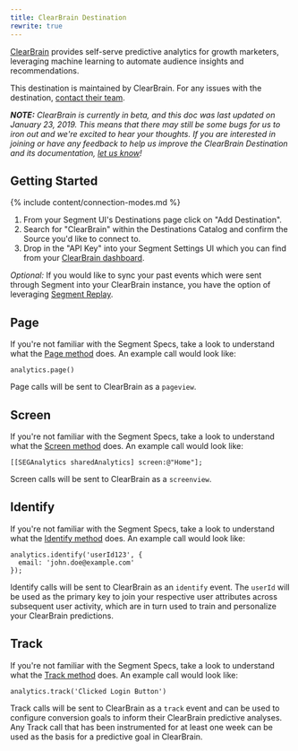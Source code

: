 ```yaml
---
title: ClearBrain Destination
rewrite: true
---
```

[ClearBrain](https://clearbrain.com/?utm_source=segmentio&utm_medium=docs&utm_campaign=partners) provides self-serve predictive analytics for growth marketers, leveraging machine learning to automate audience insights and recommendations.

This destination is maintained by ClearBrain. For any issues with the destination, [contact their team](mailto:support@clearbrain.com).

_**NOTE:** ClearBrain is currently in beta, and this doc was last updated on January 23, 2019. This means that there may still be some bugs for us to iron out and we're excited to hear your thoughts. If you are interested in joining or have any feedback to help us improve the ClearBrain Destination and its documentation, [let us know](mailto:support@clearbrain.com)!_


## Getting Started

{% include content/connection-modes.md %}

1. From your Segment UI's Destinations page click on "Add Destination".
2. Search for "ClearBrain" within the Destinations Catalog and confirm the Source you'd like to connect to.
3. Drop in the "API Key" into your Segment Settings UI which you can find from your [ClearBrain dashboard](https://app.clearbrain.com/connections).

*Optional:* If you would like to sync your past events which were sent through Segment into your ClearBrain instance, you have the option of leveraging [Segment Replay](https://segment.com/docs/guides/destinations/what-are-my-data-export-options/#business-plan-customers).


## Page

If you're not familiar with the Segment Specs, take a look to understand what the [Page method](https://segment.com/docs/connections/spec/page/) does. An example call would look like:

```
analytics.page()
```

Page calls will be sent to ClearBrain as a `pageview`.


## Screen

If you're not familiar with the Segment Specs, take a look to understand what the [Screen method](https://segment.com/docs/connections/spec/page/) does. An example call would look like:

```
[[SEGAnalytics sharedAnalytics] screen:@"Home"];
```

Screen calls will be sent to ClearBrain as a `screenview`.


## Identify

If you're not familiar with the Segment Specs, take a look to understand what the [Identify method](https://segment.com/docs/connections/spec/identify/) does. An example call would look like:

```
analytics.identify('userId123', {
  email: 'john.doe@example.com'
});
```

Identify calls will be sent to ClearBrain as an `identify` event. The `userId` will be used as the primary key to join your respective user attributes across subsequent user activity, which are in turn used to train and personalize your ClearBrain predictions.


## Track

If you're not familiar with the Segment Specs, take a look to understand what the [Track method](https://segment.com/docs/connections/spec/track/) does. An example call would look like:

```
analytics.track('Clicked Login Button')
```

Track calls will be sent to ClearBrain as a `track` event and can be used to configure conversion goals to inform their ClearBrain predictive analyses. Any Track call that has been instrumented for at least one week can be used as the basis for a predictive goal in ClearBrain.

